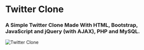# Twitter Clone
### A Simple Twitter Clone Made With HTML, Bootstrap, JavaScript and jQuery (with AJAX), PHP and MySQL.

![Twitter Clone](https://i.imgur.com/ThTCWIu.png)